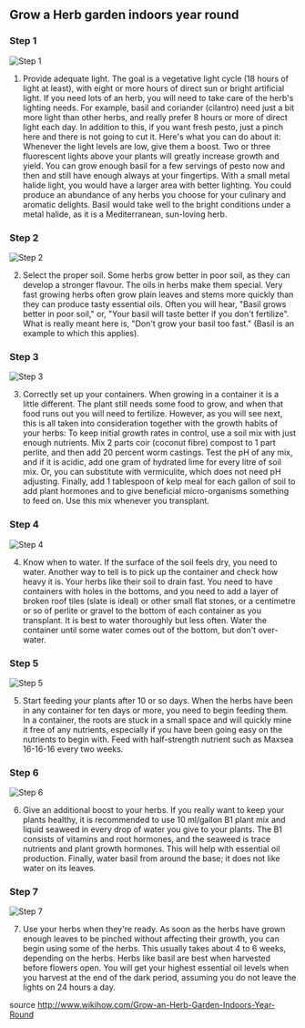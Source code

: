 ## Grow a Herb garden indoors year round

### Step 1

![Step 1](http://www.wikihow.com/images/e/ed/Grow-an-Herb-Garden-Indoors-Year-Round-Step-1.jpg)

1. Provide adequate light. The goal is a vegetative light cycle (18 hours of light at least), with eight or more hours of direct sun or bright artificial light. If you need lots of an herb, you will need to take care of the herb's lighting needs. For example, basil and coriander (cilantro) need just a bit more light than other herbs, and really prefer 8 hours or more of direct light each day. In addition to this, if you want fresh pesto, just a pinch here and there is not going to cut it. Here's what you can do about it:
Whenever the light levels are low, give them a boost. Two or three fluorescent lights above your plants will greatly increase growth and yield. You can grow enough basil for a few servings of pesto now and then and still have enough always at your fingertips.
With a small metal halide light, you would have a larger area with better lighting. You could produce an abundance of any herbs you choose for your culinary and aromatic delights. Basil would take well to the bright conditions under a metal halide, as it is a Mediterranean, sun-loving herb.

### Step 2

![Step 2](http://www.wikihow.com/images/1/17/Grow-an-Herb-Garden-Indoors-Year-Round-Step-2.jpg)

2. Select the proper soil. Some herbs grow better in poor soil, as they can develop a stronger flavour. The oils in herbs make them special. Very fast growing herbs often grow plain leaves and stems more quickly than they can produce tasty essential oils. Often you will hear, "Basil grows better in poor soil," or, "Your basil will taste better if you don't fertilize". What is really meant here is, "Don't grow your basil too fast." (Basil is an example to which this applies).

### Step 3

![Step 3](http://www.wikihow.com/images/4/45/Grow-an-Herb-Garden-Indoors-Year-Round-Step-3.jpg)

3. Correctly set up your containers. When growing in a container it is a little different. The plant still needs some food to grow, and when that food runs out you will need to fertilize. However, as you will see next, this is all taken into consideration together with the growth habits of your herbs:
To keep initial growth rates in control, use a soil mix with just enough nutrients. Mix 2 parts coir (coconut fibre) compost to 1 part perlite, and then add 20 percent worm castings. Test the pH of any mix, and if it is acidic, add one gram of hydrated lime for every litre of soil mix. Or, you can substitute with vermiculite, which does not need pH adjusting. Finally, add 1 tablespoon of kelp meal for each gallon of soil to add plant hormones and to give beneficial micro-organisms something to feed on. Use this mix whenever you transplant.

### Step 4

![Step 4](http://www.wikihow.com/images/1/17/Grow-an-Herb-Garden-Indoors-Year-Round-Step-4.jpg)

4. Know when to water. If the surface of the soil feels dry, you need to water. Another way to tell is to pick up the container and check how heavy it is. Your herbs like their soil to drain fast. You need to have containers with holes in the bottoms, and you need to add a layer of broken roof tiles (slate is ideal) or other small flat stones, or a centimetre or so of perlite or gravel to the bottom of each container as you transplant. It is best to water thoroughly but less often. Water the container until some water comes out of the bottom, but don't over-water.

### Step 5

![Step 5](http://www.wikihow.com/images/2/26/Grow-an-Herb-Garden-Indoors-Year-Round-Step-5.jpg)

5. Start feeding your plants after 10 or so days. When the herbs have been in any container for ten days or more, you need to begin feeding them. In a container, the roots are stuck in a small space and will quickly mine it free of any nutrients, especially if you have been going easy on the nutrients to begin with. Feed with half-strength nutrient such as Maxsea 16-16-16 every two weeks.

### Step 6

![Step 6](http://www.wikihow.com/images/5/58/Grow-an-Herb-Garden-Indoors-Year-Round-Step-6.jpg)

6. Give an additional boost to your herbs. If you really want to keep your plants healthy, it is recommended to use 10 ml/gallon B1 plant mix and liquid seaweed in every drop of water you give to your plants. The B1 consists of vitamins and root hormones, and the seaweed is trace nutrients and plant growth hormones. This will help with essential oil production. Finally, water basil from around the base; it does not like water on its leaves.

### Step 7

![Step 7](http://www.wikihow.com/images/1/1b/Grow-an-Herb-Garden-Indoors-Year-Round-Step-7.jpg)

7. Use your herbs when they're ready. As soon as the herbs have grown enough leaves to be pinched without affecting their growth, you can begin using some of the herbs. This usually takes about 4 to 6 weeks, depending on the herbs. Herbs like basil are best when harvested before flowers open. You will get your highest essential oil levels when you harvest at the end of the dark period, assuming you do not leave the lights on 24 hours a day.

source http://www.wikihow.com/Grow-an-Herb-Garden-Indoors-Year-Round




























